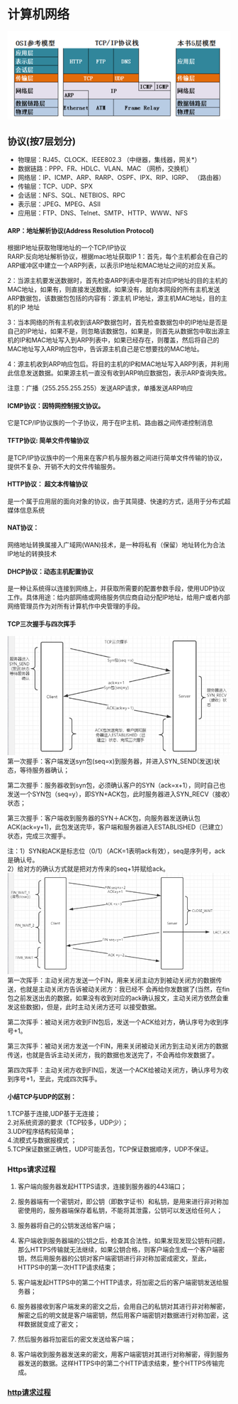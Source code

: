 # 计算机网络

![计算机网络模型](../../picture/计算机网络模型.PNG)
## 协议(按7层划分)
- 物理层：RJ45、CLOCK、IEEE802.3    （中继器，集线器，网关*）  
- 数据链路：PPP、FR、HDLC、VLAN、MAC  （网桥，交换机）
- 网络层：IP、ICMP、ARP、RARP、OSPF、IPX、RIP、IGRP、 （路由器）
- 传输层：TCP、UDP、SPX
- 会话层：NFS、SQL、NETBIOS、RPC
- 表示层：JPEG、MPEG、ASII
- 应用层：FTP、DNS、Telnet、SMTP、HTTP、WWW、NFS

#### ARP：地址解析协议(Address Resolution Protocol)
根据IP地址获取物理地址的一个TCP/IP协议  
RARP:反向地址解析协议，根据mac地址获取IP
1：首先，每个主机都会在自己的ARP缓冲区中建立一个ARP列表，以表示IP地址和MAC地址之间的对应关系。

2：当源主机要发送数据时，首先检查ARP列表中是否有对应IP地址的目的主机的MAC地址，如果有，则直接发送数据，如果没有，就向本网段的所有主机发送ARP数据包，该数据包包括的内容有：源主机 IP地址，源主机MAC地址，目的主机的IP 地址

3：当本网络的所有主机收到该ARP数据包时，首先检查数据包中的IP地址是否是自己的IP地址，如果不是，则忽略该数据包，如果是，则首先从数据包中取出源主机的IP和MAC地址写入到ARP列表中，如果已经存在，则覆盖，然后将自己的MAC地址写入ARP响应包中，告诉源主机自己是它想要找的MAC地址。

4：源主机收到ARP响应包后。将目的主机的IP和MAC地址写入ARP列表，并利用此信息发送数据。如果源主机一直没有收到ARP响应数据包，表示ARP查询失败。

注意：广播（255.255.255.255）发送ARP请求，单播发送ARP响应

#### ICMP协议：因特网控制报文协议。
它是TCP/IP协议族的一个子协议，用于在IP主机、路由器之间传递控制消息

#### TFTP协议: 简单文件传输协议
是TCP/IP协议族中的一个用来在客户机与服务器之间进行简单文件传输的协议，提供不复杂、开销不大的文件传输服务。

#### HTTP协议： 超文本传输协议
是一个属于应用层的面向对象的协议，由于其简捷、快速的方式，适用于分布式超媒体信息系统

#### NAT协议：
网络地址转换属接入广域网(WAN)技术，是一种将私有（保留）地址转化为合法IP地址的转换技术

#### DHCP协议：动态主机配置协议
是一种让系统得以连接到网络上，并获取所需要的配置参数手段，使用UDP协议工作。具体用途：给内部网络或网络服务供应商自动分配IP地址，给用户或者内部网络管理员作为对所有计算机作中央管理的手段。

#### TCP三次握手与四次挥手
![TCP三次握手](../../picture/计算机网络_TCP三次握手.PNG)
第一次握手：客户端发送syn包(seq=x)到服务器，并进入SYN_SEND(发送)状态，等待服务器确认；  

第二次握手：服务器收到syn包，必须确认客户的SYN（ack=x+1），同时自己也发送一个SYN包（seq=y），即SYN+ACK包，此时服务器进入SYN_RECV（接收）状态；

第三次握手：客户端收到服务器的SYN＋ACK包，向服务器发送确认包ACK(ack=y+1)，此包发送完毕，客户端和服务器进入ESTABLISHED（已建立）状态，完成三次握手。

注：1）SYN和ACK是标志位（0/1）（ACK=1表明ack有效），seq是序列号，ack是确认号。  
2）给对方的确认方式就是把对方传来的seq+1并赋给ack。  
![TCP四次挥手](../../picture/计算机网络_TCP4次挥手.PNG)
第一次挥手：主动关闭方发送一个FIN，用来关闭主动方到被动关闭方的数据传送，也就是主动关闭方告诉被动关闭方：我已经不 会再给你发数据了(当然，在fin包之前发送出去的数据，如果没有收到对应的ack确认报文，主动关闭方依然会重发这些数据)，但是，此时主动关闭方还可 以接受数据。

第二次挥手：被动关闭方收到FIN包后，发送一个ACK给对方，确认序号为收到序号+1。

第三次挥手：被动关闭方发送一个FIN，用来关闭被动关闭方到主动关闭方的数据传送，也就是告诉主动关闭方，我的数据也发送完了，不会再给你发数据了。

第四次挥手：主动关闭方收到FIN后，发送一个ACK给被动关闭方，确认序号为收到序号+1，至此，完成四次挥手。

#### 小结TCP与UDP的区别：
1.TCP基于连接,UDP基于无连接；  
2.对系统资源的要求（TCP较多，UDP少）；  
3.UDP程序结构较简单；  
4.流模式与数据报模式 ；  
5.TCP保证数据正确性，UDP可能丢包，TCP保证数据顺序，UDP不保证。  

### Https请求过程
1) 客户端向服务器发起HTTPS请求，连接到服务器的443端口；

2) 服务器端有一个密钥对，即公钥（即数字证书）和私钥，是用来进行非对称加密使用的，服务器端保存着私钥，不能将其泄露，公钥可以发送给任何人；

3) 服务器将自己的公钥发送给客户端；

4) 客户端收到服务器端的公钥之后，检查其合法性，如果发现发现公钥有问题，那么HTTPS传输就无法继续，如果公钥合格，则客户端会生成一个客户端密钥，然后用服务器的公钥对客户端密钥进行非对称加密成密文，至此，HTTPS中的第一次HTTP请求结束；

5) 客户端发起HTTPS中的第二个HTTP请求，将加密之后的客户端密钥发送给服务器；

6) 服务器接收到客户端发来的密文之后，会用自己的私钥对其进行非对称解密，解密之后的明文就是客户端密钥，然后用客户端密钥对数据进行对称加密，这样数据就变成了密文；

7) 然后服务器将加密后的密文发送给客户端；

8) 客户端收到服务器发送来的密文，用客户端密钥对其进行对称解密，得到服务器发送的数据。这样HTTPS中的第二个HTTP请求结束，整个HTTPS传输完成。

### [http请求过程](https://www.cnblogs.com/WindSun/p/11489356.html)

### 
